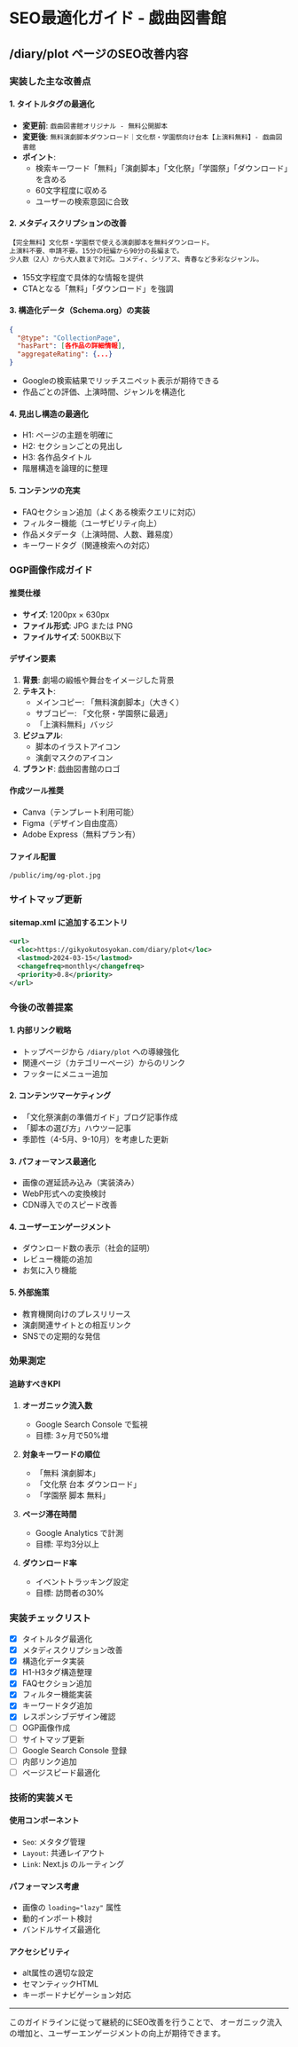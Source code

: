 # SEO最適化ガイド - 戯曲図書館

## /diary/plot ページのSEO改善内容

### 実装した主な改善点

#### 1. タイトルタグの最適化
- **変更前**: `戯曲図書館オリジナル - 無料公開脚本`
- **変更後**: `無料演劇脚本ダウンロード｜文化祭・学園祭向け台本【上演料無料】- 戯曲図書館`
- **ポイント**: 
  - 検索キーワード「無料」「演劇脚本」「文化祭」「学園祭」「ダウンロード」を含める
  - 60文字程度に収める
  - ユーザーの検索意図に合致

#### 2. メタディスクリプションの改善
```html
【完全無料】文化祭・学園祭で使える演劇脚本を無料ダウンロード。
上演料不要、申請不要。15分の短編から90分の長編まで。
少人数（2人）から大人数まで対応。コメディ、シリアス、青春など多彩なジャンル。
```
- 155文字程度で具体的な情報を提供
- CTAとなる「無料」「ダウンロード」を強調

#### 3. 構造化データ（Schema.org）の実装
```json
{
  "@type": "CollectionPage",
  "hasPart": [各作品の詳細情報],
  "aggregateRating": {...}
}
```
- Googleの検索結果でリッチスニペット表示が期待できる
- 作品ごとの評価、上演時間、ジャンルを構造化

#### 4. 見出し構造の最適化
- H1: ページの主題を明確に
- H2: セクションごとの見出し
- H3: 各作品タイトル
- 階層構造を論理的に整理

#### 5. コンテンツの充実
- FAQセクション追加（よくある検索クエリに対応）
- フィルター機能（ユーザビリティ向上）
- 作品メタデータ（上演時間、人数、難易度）
- キーワードタグ（関連検索への対応）

### OGP画像作成ガイド

#### 推奨仕様
- **サイズ**: 1200px × 630px
- **ファイル形式**: JPG または PNG
- **ファイルサイズ**: 500KB以下

#### デザイン要素
1. **背景**: 劇場の緞帳や舞台をイメージした背景
2. **テキスト**:
   - メインコピー: 「無料演劇脚本」（大きく）
   - サブコピー: 「文化祭・学園祭に最適」
   - 「上演料無料」バッジ
3. **ビジュアル**: 
   - 脚本のイラストアイコン
   - 演劇マスクのアイコン
4. **ブランド**: 戯曲図書館のロゴ

#### 作成ツール推奨
- Canva（テンプレート利用可能）
- Figma（デザイン自由度高）
- Adobe Express（無料プラン有）

#### ファイル配置
```
/public/img/og-plot.jpg
```

### サイトマップ更新

#### sitemap.xml に追加するエントリ
```xml
<url>
  <loc>https://gikyokutosyokan.com/diary/plot</loc>
  <lastmod>2024-03-15</lastmod>
  <changefreq>monthly</changefreq>
  <priority>0.8</priority>
</url>
```

### 今後の改善提案

#### 1. 内部リンク戦略
- トップページから `/diary/plot` への導線強化
- 関連ページ（カテゴリーページ）からのリンク
- フッターにメニュー追加

#### 2. コンテンツマーケティング
- 「文化祭演劇の準備ガイド」ブログ記事作成
- 「脚本の選び方」ハウツー記事
- 季節性（4-5月、9-10月）を考慮した更新

#### 3. パフォーマンス最適化
- 画像の遅延読み込み（実装済み）
- WebP形式への変換検討
- CDN導入でのスピード改善

#### 4. ユーザーエンゲージメント
- ダウンロード数の表示（社会的証明）
- レビュー機能の追加
- お気に入り機能

#### 5. 外部施策
- 教育機関向けのプレスリリース
- 演劇関連サイトとの相互リンク
- SNSでの定期的な発信

### 効果測定

#### 追跡すべきKPI
1. **オーガニック流入数**
   - Google Search Console で監視
   - 目標: 3ヶ月で50%増

2. **対象キーワードの順位**
   - 「無料 演劇脚本」
   - 「文化祭 台本 ダウンロード」
   - 「学園祭 脚本 無料」

3. **ページ滞在時間**
   - Google Analytics で計測
   - 目標: 平均3分以上

4. **ダウンロード率**
   - イベントトラッキング設定
   - 目標: 訪問者の30%

### 実装チェックリスト

- [x] タイトルタグ最適化
- [x] メタディスクリプション改善
- [x] 構造化データ実装
- [x] H1-H3タグ構造整理
- [x] FAQセクション追加
- [x] フィルター機能実装
- [x] キーワードタグ追加
- [x] レスポンシブデザイン確認
- [ ] OGP画像作成
- [ ] サイトマップ更新
- [ ] Google Search Console 登録
- [ ] 内部リンク追加
- [ ] ページスピード最適化

### 技術的実装メモ

#### 使用コンポーネント
- `Seo`: メタタグ管理
- `Layout`: 共通レイアウト
- `Link`: Next.js のルーティング

#### パフォーマンス考慮
- 画像の `loading="lazy"` 属性
- 動的インポート検討
- バンドルサイズ最適化

#### アクセシビリティ
- alt属性の適切な設定
- セマンティックHTML
- キーボードナビゲーション対応

---

このガイドラインに従って継続的にSEO改善を行うことで、
オーガニック流入の増加と、ユーザーエンゲージメントの向上が期待できます。